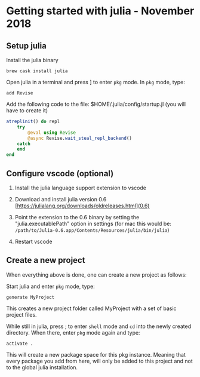# Getting started with julia - November 2018

## Setup julia

Install the julia binary

```shell
brew cask install julia
```

Open julia in a terminal and press ] to enter `pkg` mode.
In `pkg` mode, type:

```shell
add Revise
```

Add the following code to the file: $HOME/.julia/config/startup.jl (you will have to create it)

```julia
atreplinit() do repl
    try
        @eval using Revise
        @async Revise.wait_steal_repl_backend()
    catch
    end
end
```

## Configure vscode (optional)

1. Install the julia language support extension to vscode

2. Download and install julia version 0.6 [https://julialang.org/downloads/oldreleases.html](0.6)

3. Point the extension to the 0.6 binary by setting the "julia.executablePath" option in settings (for mac this would be: `/path/to/Julia-0.6.app/Contents/Resources/julia/bin/julia`)

4. Restart vscode

## Create a new project

When everything above is done, one can create a new project as follows:

Start julia and enter `pkg` mode, type:

```shell
generate MyProject
```

This creates a new project folder called MyProject with a set of basic
project files.

While still in julia, press ; to enter `shell` mode and `cd` into the newly
created directory. When there, enter `pkg` mode again and type:

```shell
activate .
```

This will create a new package space for this pkg instance. Meaning that
every package you add from here, will only be added to this project and not to
the global julia installation.
